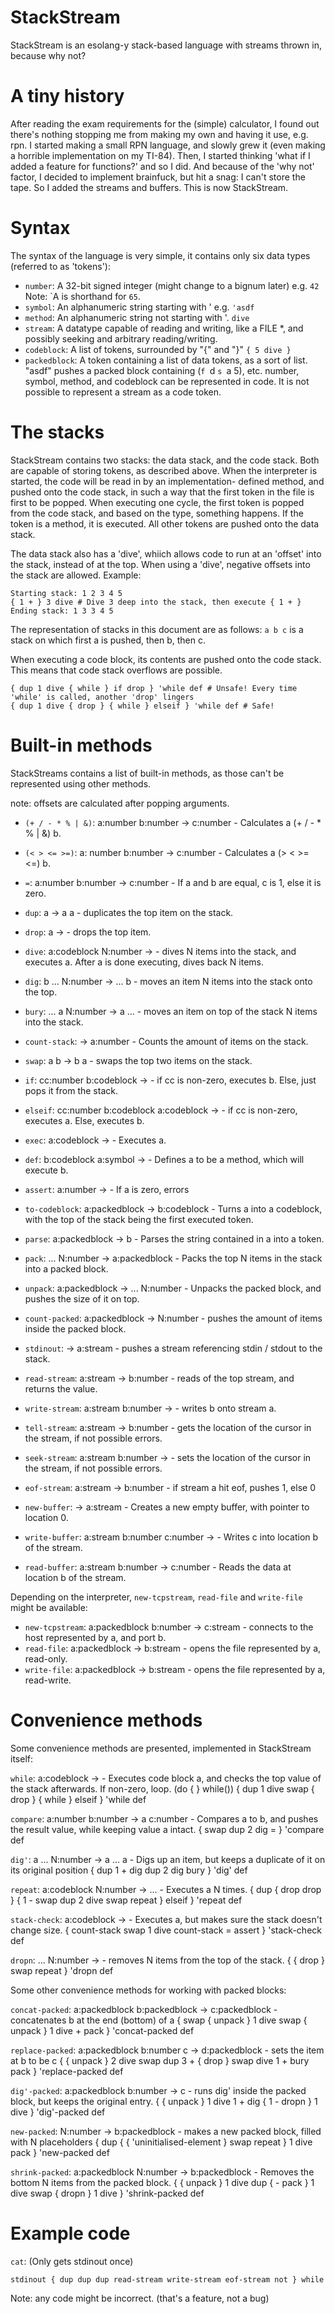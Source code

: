 # StackStream

StackStream is an esolang-y stack-based language with streams thrown in, because why not?

# A tiny history
After reading the exam requirements for the (simple) calculator, I found out there's nothing stopping me from making my own and having it use, e.g. rpn. I started making a small RPN language, and slowly grew it (even making a horrible implementation on my TI-84). Then, I started thinking 'what if I added a feature for functions?' and so I did. And because of the 'why not' factor, I decided to implement brainfuck, but hit a snag: I can't store the tape. So I added the streams and buffers. This is now StackStream.

# Syntax
The syntax of the language is very simple, it contains only six data types 
 (referred to as 'tokens'):

 - `number`: A 32-bit signed integer (might change to a bignum later) e.g. `42`
              Note: \`A is shorthand for `65`.
 - `symbol`: An alphanumeric string starting with ' e.g. `'asdf`
 - `method`: An alphanumeric string not starting with '. `dive`
 - `stream`: A datatype capable of reading and writing, like a FILE *, and
              possibly seeking and arbitrary reading/writing.
 - `codeblock`: A list of tokens, surrounded by "{" and "}" `{ 5 dive }`
 - `packedblock`: A token containing a list of data tokens, as a sort of list.
              "asdf" pushes a packed block containing (`f `d `s `a 5), etc.
number, symbol, method, and codeblock can be represented in code. It is not
 possible to represent a stream as a code token.

# The stacks
StackStream contains two stacks: the data stack, and the code stack. Both are
 capable of storing tokens, as described above.
When the interpreter is started, the code will be read in by an implementation-
 defined method, and pushed onto the code stack, in such a way that the first
 token in the file is first to be popped.
When executing one cycle, the first token is popped from the code stack, and
 based on the type, something happens. If the token is a method, it is
 executed. All other tokens are pushed onto the data stack.

The data stack also has a 'dive', whiich allows code to run at an 'offset' into
 the stack, instead of at the top. When using a 'dive', negative offsets into 
 the stack are allowed. Example:

    Starting stack: 1 2 3 4 5
    { 1 + } 3 dive # Dive 3 deep into the stack, then execute { 1 + }
    Ending stack: 1 3 3 4 5 

The representation of stacks in this document are as follows:
 `a b c` is a stack on which first a is pushed, then b, then c.

When executing a code block, its contents are pushed onto the code stack. 
 This means that code stack overflows are possible.

    { dup 1 dive { while } if drop } 'while def # Unsafe! Every time 'while' is called, another 'drop' lingers
    { dup 1 dive { drop } { while } elseif } 'while def # Safe!

# Built-in methods
StackStreams contains a list of built-in methods, as those can't be represented
 using other methods.

note: offsets are calculated after popping arguments.

- `(+ / - * % | &)`: a:number b:number → c:number - Calculates a (+ / - \* % | &) b.
- `(< > <= >=)`: a: number b:number → c:number - Calculates a (> < >= <=) b.
- `=`: a:number b:number → c:number - If a and b are equal, c is 1, else it is zero.

- `dup`: a → a a - duplicates the top item on the stack.
- `drop`: a → - drops the top item.
- `dive`: a:codeblock N:number → - dives N items into the stack, and executes a. After a is done executing, dives back N items.
- `dig`: b ... N:number → ... b - moves an item N items into the stack onto the top.
- `bury`: ... a N:number → a ... - moves an item on top of the stack N items into the stack.
- `count-stack`: → a:number - Counts the amount of items on the stack.
- `swap`: a b → b a - swaps the top two items on the stack.

- `if`: cc:number b:codeblock → - if cc is non-zero, executes b. Else, just pops it from the stack.
- `elseif`: cc:number b:codeblock a:codeblock → - if cc is non-zero, executes a. Else, executes b.

- `exec`: a:codeblock → - Executes a.
- `def`: b:codeblock a:symbol → - Defines a to be a method, which will execute b.
- `assert`: a:number → - If a is zero, errors
- `to-codeblock`: a:packedblock → b:codeblock - Turns a into a codeblock, with the top of the stack being the first executed token.
- `parse`: a:packedblock → b - Parses the string contained in a into a token.

- `pack`: ... N:number → a:packedblock - Packs the top N items in the stack into a packed block.
- `unpack`: a:packedblock → ... N:number - Unpacks the packed block, and pushes the size of it on top.
- `count-packed`: a:packedblock → N:number - pushes the amount of items inside the packed block.

- `stdinout`: → a:stream - pushes a stream referencing stdin / stdout to the stack.
- `read-stream`: a:stream → b:number - reads of the top stream, and returns the value.
- `write-stream`: a:stream b:number → - writes b onto stream a.
- `tell-stream`: a:stream → b:number - gets the location of the cursor in the stream, if not possible errors.
- `seek-stream`: a:stream b:number → - sets the location of the cursor in the stream, if not possible errors.
- `eof-stream`: a:stream → b:number - if stream a hit eof, pushes 1, else 0

- `new-buffer`: → a:stream - Creates a new empty buffer, with pointer to location 0.
- `write-buffer`: a:stream b:number c:number → - Writes c into location b of the stream.
- `read-buffer`: a:stream b:number → c:number - Reads the data at location b of the stream.

Depending on the interpreter, `new-tcpstream`, `read-file` and `write-file` might be available:

- `new-tcpstream`: a:packedblock b:number → c:stream - connects to the host represented by a, and port b.
- `read-file`: a:packedblock → b:stream - opens the file represented by a, read-only.
- `write-file`: a:packedblock → b:stream - opens the file represented by a, read-write.

# Convenience methods
Some convenience methods are presented, implemented in StackStream itself:

`while`: a:codeblock → - Executes code block a, and checks the top value of the stack afterwards. If non-zero, loop. (do { } while())
    { dup 1 dive swap { drop } { while } elseif } 'while def

`compare`: a:number b:number → a c:number - Compares a to b, and pushes the result value, while keeping value a intact.
    { swap dup 2 dig = } 'compare def

`dig'`: a ... N:number → a ... a - Digs up an item, but keeps a duplicate of it on its original position
    { dup 1 + dig dup 2 dig bury } 'dig' def

`repeat`: a:codeblock N:number → ... - Executes a N times.
    { dup { drop drop } { 1 - swap dup 2 dive swap repeat } elseif } 'repeat def

`stack-check`: a:codeblock → - Executes a, but makes sure the stack doesn't change size.
    { count-stack swap 1 dive count-stack = assert } 'stack-check def

`dropn`: ... N:number → - removes N items from the top of the stack.
    { { drop } swap repeat } 'dropn def
    
Some other convenience methods for working with packed blocks:

`concat-packed`: a:packedblock b:packedblock → c:packedblock - concatenates b at the end (bottom) of a
    { swap { unpack } 1 dive swap { unpack } 1 dive + pack } 'concat-packed def

`replace-packed`: a:packedblock b:number c → d:packedblock - sets the item at b to be c
    { { unpack } 2 dive swap dup 3 + { drop } swap dive 1 + bury pack } 'replace-packed def

`dig'-packed`: a:packedblock b:number → c - runs dig' inside the packed block, but keeps the original entry.
    { { unpack } 1 dive 1 + dig { 1 - dropn } 1 dive } 'dig'-packed def

`new-packed`: N:number → b:packedblock - makes a new packed block, filled with N placeholders
    { dup { { 'uninitialised-element } swap repeat } 1 dive pack } 'new-packed def

`shrink-packed`: a:packedblock N:number → b:packedblock - Removes the bottom N items from the packed block. 
    { { unpack } 1 dive dup { - pack } 1 dive swap { dropn } 1 dive } 'shrink-packed def

# Example code
`cat`: (Only gets stdinout once)

    stdinout { dup dup dup read-stream write-stream eof-stream not } while

Note: any code might be incorrect.
(that's a feature, not a bug)
